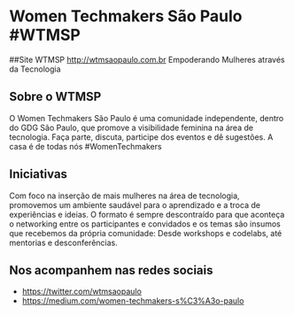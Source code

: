 # Women Techmakers São Paulo #WTMSP

##Site WTMSP
http://wtmsaopaulo.com.br
Empoderando Mulheres através da Tecnologia

## Sobre o WTMSP
O Women Techmakers São Paulo é uma comunidade independente, dentro do GDG São Paulo, que promove a visibilidade feminina na área de tecnologia. Faça parte, discuta, participe dos eventos e dê sugestões. A casa é de todas nós #WomenTechmakers

## Iniciativas
Com foco na inserção de mais mulheres na área de tecnologia, promovemos um ambiente saudável para o aprendizado e a troca de experiências e ideias.
O formato é sempre descontraído para que aconteça o networking entre os participantes e convidados e os temas são insumos que recebemos da própria comunidade: Desde workshops e codelabs, até mentorias e desconferências.

## Nos acompanhem nas redes sociais
- https://twitter.com/wtmsaopaulo
- https://medium.com/women-techmakers-s%C3%A3o-paulo
